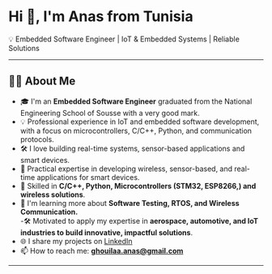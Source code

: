 # Hi 👋, I'm Anas from Tunisia  

💡 Embedded Software Engineer | IoT & Embedded Systems | Reliable Solutions

---

## 👨‍💻 About Me  
- 🎓 I'm an **Embedded Software Engineer** graduated from the National Engineering School of Sousse with a very good mark.
- 💡 Professional experience in IoT and embedded software development, with a focus on microcontrollers, C/C++, Python, and communication protocols.
- 🛠️ I love building real-time systems, sensor-based applications and smart devices.
- 📡 Practical expertise in developing wireless, sensor-based, and real-time applications for smart devices.
- 🔧 Skilled in **C/C++, Python, Microcontrollers (STM32, ESP8266,) and wireless solutions**.
- 🧠 I'm learning more about **Software Testing, RTOS, and Wireless Communication.**   
-🛠️ Motivated to apply my expertise in **aerospace, automotive, and IoT industries to build innovative, impactful solutions**.
- 🌐 I share my projects on [LinkedIn](https://www.linkedin.com/in/ton-profil/)  
- 📫 How to reach me: **ghouilaa.anas@gmail.com**  

---
